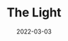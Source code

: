 ---
title: The Light
slug: light
subheader: 'written by Loy A. Webb

  directed by Cameron Drake

  Winter 2022'
description: 'Not every marriage proposal goes as planned. Loy A. Webb’s <em>The Light</em> introduces us to Rashad and Genesis on what should be one of the happiest days of their lives, but their joy quickly unravels when ground-shifting accusations from the past resurface in this gripping two-character drama. Can their relationship survive the growing divide between them over who – and what – to believe? <em>The Light</em> is a reckoning that unfolds in real-time and peels away the layers of truth, doubt, pain, and, ultimately, the power of love. Buy tickets <a href="https://tickets.uchicago.edu/Online/default.asp?doWork::WScontent::loadArticle=Load&BOparam::WScontent::loadArticle::article_id=981DB670-B2A0-417C-A51D-54EC8933FA60">at this link</a>!'
roles:
  Cast:
  - name: Lauren Dotson
    role: Genesis
    bio: "is a second year Creative Writing and CRES major. This is her first performance with University Theater. She's a part of campus RSOs like UChicago United, #CareNotCops, and the Organization of Black Students. In her free time she likes to read, write, and watch movies with friends. If we're being honest when she's not working she's most likely on Twitter (follow her @laurcherdots). She wants to shout out her family, her friends, her fellow fire signs, the city of Ypsilanti, the state of Delaware, and most of all her older sister Olivia who she loves dearly. "
  - name: Chimaobi Amanchukwu
    role: Rashad
    bio: "is a first year computer science major. This is his first play."
  Production Staff:
  - name: Cameron Drake
    role: Director 
    bio: "is a student in the College."
  - name: Marissa McCollum
    role: Production Manager
    bio: "is a student in the College."
  - name: Coco Liu
    role: Stage Manager
    bio: "is a first year tentative Chemistry and Linguistics major. She has previously worked on *Love's Labour's Lost* (Assistant Stage Manager)."
  - name: Nashatay Crawford
    role: Scenic Designer
    bio: "is a second year in the College. This is the first production that they have designed for."
  - name: Isabel Sethi
    role: Costume Designer
    bio: "is a first year English and Econ major. She works in the TAPS costume department and her favorite play is *The Tempest*."
  - name: Luke Walker
    role: Props Designer
    bio: "is a first year Media Arts and Design major. He has previously worked with University Theater as a member of the 36th Generation of Off-Off Campus. "
  - name: Abigail Starr
    role: Lighting Designer
    bio: "is a first year prospective Data Science major. She has previously worked on *Amazons and Their Men* (Assistant Lighting Technician), *Guys and Dolls* (Spotlight Technician), *Urinetown* (Assistant Lighting Technician), and *The Drowsy Chaperone* (Lighting Designer). She is excited and honored to be part of such a wonderful production and team."
  - name: Sana Fessuh
    role: Sound Designer
    bio: "is a student in the College."
  - name: Ryan Cairns
    role: Assistant Director
    bio: "is a first year (tentative) Political Science and TAPS major. In UT, she previously worked on last quarter’s *Love’s Labour’s Lost* (Assistant Director), and is the admin staff liaison for the UT Committee. She has really loved working on this production and with this team, and hopes to continue her involvement in UT moving forward!"
  - name: Yifan (Megan) Zhao
    role: Assistant Production Manager
    bio: "is a student in the College."
  - name: Nathalie Lam
    role: Assistant Stage Manager
    bio: "is a student in the College."
  - name: Emily Zen
    role: Assistant Props Designer
    bio: "is a student in the College."
  - name: Cole Meldorf
    role: UT Committee Liaison
    bio: "is a student in the College."
  - name: Silas Coleman
    role: Tech Staff Liaison
    bio: "is a student in the College."
layout: show-info
quarter: winter
year: 2022
season: 2021-2022 Shows
date: 2022-03-03

---